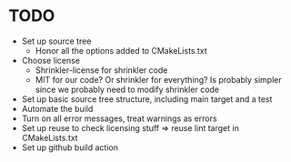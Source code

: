 <!--
SPDX-FileCopyrightText: 2025 Thomas Mathys
SPDX-License-Identifier: MIT
-->

# TODO
* Set up source tree
  * Honor all the options added to CMakeLists.txt
* Choose license
  * Shrinkler-license for shrinkler code
  * MIT for our code? Or shrinkler for everything? Is probably simpler since we probably need to modify shrinkler code
* Set up basic source tree structure, including main target and a test
* Automate the build
* Turn on all error messages, treat warnings as errors
* Set up reuse to check licensing stuff => reuse lint target in CMakeLists.txt
* Set up github build action
